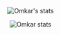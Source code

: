 
<p align="center">
   <img src="https://github-readme-stats.vercel.app/api?username=largonarco&show_icons=true&theme=midnight-purple" alt="Omkar's stats"/>
</p>


<p align="center">
  <img src="https://github-readme-stats.vercel.app/api/top-langs/?username=largonarco&layout=compact" alt="Omkar stats"/>
</p>








